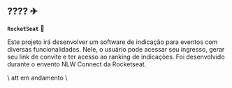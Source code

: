 ## ???? ✈
**`RocketSeat`** 🚀

Este projeto irá desenvolver um software de indicação para eventos com diversas funcionalidades. Nele, o usuário pode acessar seu ingresso, gerar seu link de convite e ter acesso ao ranking de indicações. Foi desenvolvido durante o envento NLW Connect da Rocketseat.



\\ att em andamento \\

